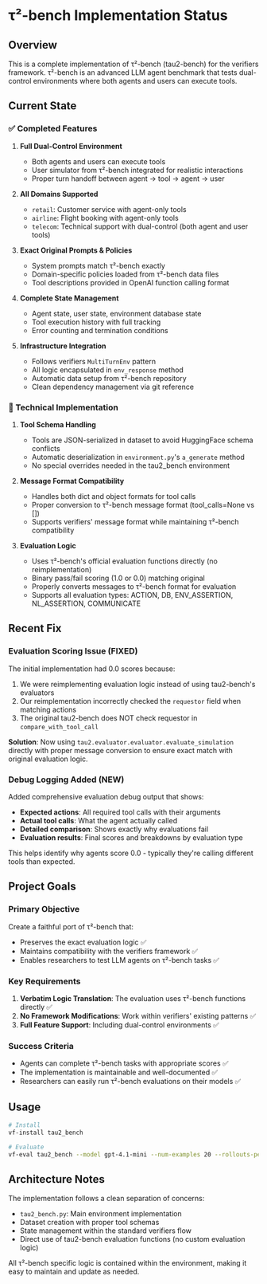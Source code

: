 # τ²-bench Implementation Status

## Overview
This is a complete implementation of τ²-bench (tau2-bench) for the verifiers framework. τ²-bench is an advanced LLM agent benchmark that tests dual-control environments where both agents and users can execute tools.

## Current State

### ✅ Completed Features

1. **Full Dual-Control Environment**
   - Both agents and users can execute tools
   - User simulator from τ²-bench integrated for realistic interactions
   - Proper turn handoff between agent → tool → agent → user

2. **All Domains Supported**
   - `retail`: Customer service with agent-only tools
   - `airline`: Flight booking with agent-only tools  
   - `telecom`: Technical support with dual-control (both agent and user tools)

3. **Exact Original Prompts & Policies**
   - System prompts match τ²-bench exactly
   - Domain-specific policies loaded from τ²-bench data files
   - Tool descriptions provided in OpenAI function calling format

4. **Complete State Management**
   - Agent state, user state, environment database state
   - Tool execution history with full tracking
   - Error counting and termination conditions

5. **Infrastructure Integration**
   - Follows verifiers `MultiTurnEnv` pattern
   - All logic encapsulated in `env_response` method
   - Automatic data setup from τ²-bench repository
   - Clean dependency management via git reference

### 🔧 Technical Implementation

1. **Tool Schema Handling**
   - Tools are JSON-serialized in dataset to avoid HuggingFace schema conflicts
   - Automatic deserialization in `environment.py`'s `a_generate` method
   - No special overrides needed in the tau2_bench environment

2. **Message Format Compatibility**
   - Handles both dict and object formats for tool calls
   - Proper conversion to τ²-bench message format (tool_calls=None vs [])
   - Supports verifiers' message format while maintaining τ²-bench compatibility

3. **Evaluation Logic**
   - Uses τ²-bench's official evaluation functions directly (no reimplementation)
   - Binary pass/fail scoring (1.0 or 0.0) matching original
   - Properly converts messages to τ²-bench format for evaluation
   - Supports all evaluation types: ACTION, DB, ENV_ASSERTION, NL_ASSERTION, COMMUNICATE

## Recent Fix

### Evaluation Scoring Issue (FIXED)
The initial implementation had 0.0 scores because:
1. We were reimplementing evaluation logic instead of using tau2-bench's evaluators
2. Our reimplementation incorrectly checked the `requestor` field when matching actions
3. The original tau2-bench does NOT check requestor in `compare_with_tool_call`

**Solution**: Now using `tau2.evaluator.evaluator.evaluate_simulation` directly with proper message conversion to ensure exact match with original evaluation logic.

### Debug Logging Added (NEW)
Added comprehensive evaluation debug output that shows:
- **Expected actions**: All required tool calls with their arguments
- **Actual tool calls**: What the agent actually called
- **Detailed comparison**: Shows exactly why evaluations fail
- **Evaluation results**: Final scores and breakdowns by evaluation type

This helps identify why agents score 0.0 - typically they're calling different tools than expected.

## Project Goals

### Primary Objective
Create a faithful port of τ²-bench that:
- Preserves the exact evaluation logic ✅
- Maintains compatibility with the verifiers framework ✅
- Enables researchers to test LLM agents on τ²-bench tasks ✅

### Key Requirements
1. **Verbatim Logic Translation**: The evaluation uses τ²-bench functions directly ✅
2. **No Framework Modifications**: Work within verifiers' existing patterns ✅
3. **Full Feature Support**: Including dual-control environments ✅

### Success Criteria
- Agents can complete τ²-bench tasks with appropriate scores ✅
- The implementation is maintainable and well-documented ✅
- Researchers can easily run τ²-bench evaluations on their models ✅

## Usage

```bash
# Install
vf-install tau2_bench

# Evaluate
vf-eval tau2_bench --model gpt-4.1-mini --num-examples 20 --rollouts-per-example 3 --env-args '{"domain": "retail"}'
```

## Architecture Notes

The implementation follows a clean separation of concerns:
- `tau2_bench.py`: Main environment implementation
- Dataset creation with proper tool schemas
- State management within the standard verifiers flow
- Direct use of tau2-bench evaluation functions (no custom evaluation logic)

All τ²-bench specific logic is contained within the environment, making it easy to maintain and update as needed.